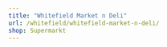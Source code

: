 ```yaml
---
title: "Whitefield Market n Deli"
url: /whitefield/whitefield-market-n-deli/
shop: Supermarkt
---
```

